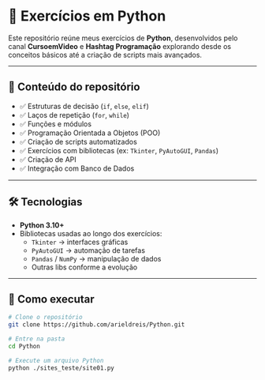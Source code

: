 # 🐍 Exercícios em Python  

Este repositório reúne meus exercícios de **Python**, desenvolvidos pelo canal **CursoemVideo** e **Hashtag Programação** explorando desde os conceitos básicos até a criação de scripts mais avançados.  

---

## 📌 Conteúdo do repositório
- ✅ Estruturas de decisão (`if`, `else`, `elif`)  
- ✅ Laços de repetição (`for`, `while`)  
- ✅ Funções e módulos  
- ✅ Programação Orientada a Objetos (POO)  
- ✅ Criação de scripts automatizados  
- ✅ Exercícios com bibliotecas (ex: `Tkinter`, `PyAutoGUI`, `Pandas`)
- ✅ Criação de API
- ✅ Integração com Banco de Dados

---

## 🛠 Tecnologias
- **Python 3.10+**  
- Bibliotecas usadas ao longo dos exercícios:
  - `Tkinter` → interfaces gráficas  
  - `PyAutoGUI` → automação de tarefas  
  - `Pandas` / `NumPy` → manipulação de dados  
  - Outras libs conforme a evolução  

---

## 🚀 Como executar
```bash
# Clone o repositório
git clone https://github.com/arieldreis/Python.git

# Entre na pasta
cd Python

# Execute um arquivo Python
python ./sites_teste/site01.py
